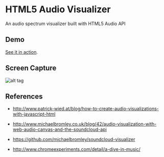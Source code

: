HTML5 Audio Visualizer
======================

An audio spectrum visualizer built with HTML5 Audio API

Demo
---
[See it in action](http://wayou.github.io/HTML5_Audio_Visualizer/).

Screen Capture
---

![alt tag](https://raw.github.com/Wayou/HTML5_Audio_Visualizer/master/sources/screencapture.png)


References
----------

- http://www.patrick-wied.at/blog/how-to-create-audio-visualizations-with-javascript-html

- http://www.michaelbromley.co.uk/blog/42/audio-visualization-with-web-audio-canvas-and-the-soundcloud-api

- https://github.com/michaelbromley/soundcloud-visualizer

- http://www.chromeexperiments.com/detail/a-dive-in-music/
